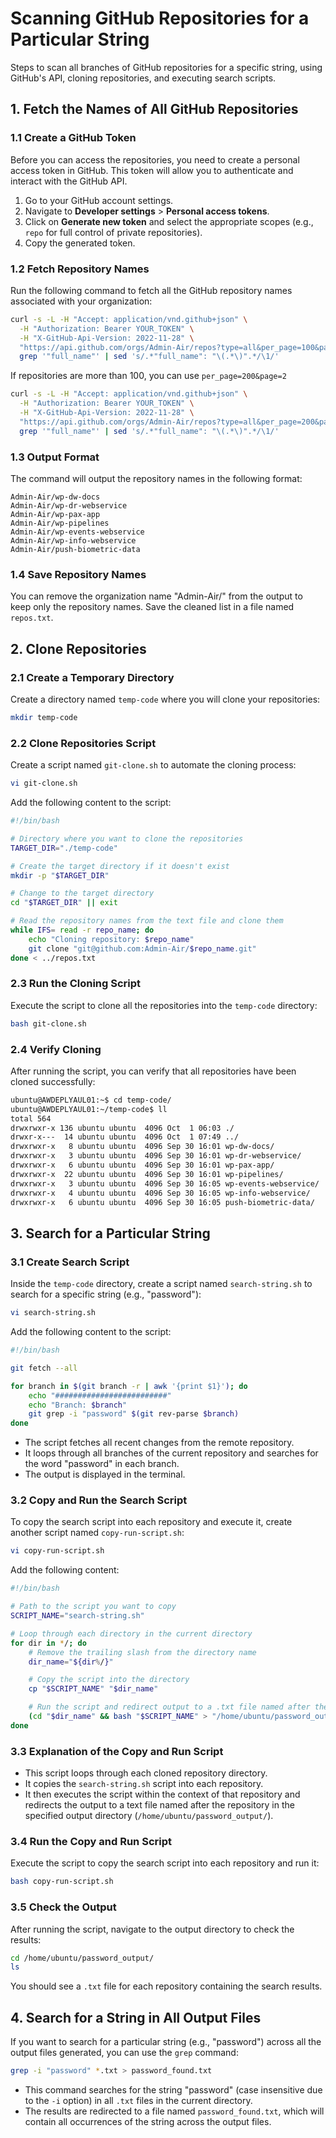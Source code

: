 # Scanning GitHub Repositories for a Particular String

Steps to scan all branches of GitHub repositories for a specific string, using GitHub's API, cloning repositories, and executing search scripts.

## 1. Fetch the Names of All GitHub Repositories

### 1.1 Create a GitHub Token
Before you can access the repositories, you need to create a personal access token in GitHub. This token will allow you to authenticate and interact with the GitHub API.

1. Go to your GitHub account settings.
2. Navigate to **Developer settings** > **Personal access tokens**.
3. Click on **Generate new token** and select the appropriate scopes (e.g., `repo` for full control of private repositories).
4. Copy the generated token.

### 1.2 Fetch Repository Names
Run the following command to fetch all the GitHub repository names associated with your organization:

```bash
curl -s -L -H "Accept: application/vnd.github+json" \
  -H "Authorization: Bearer YOUR_TOKEN" \
  -H "X-GitHub-Api-Version: 2022-11-28" \
  "https://api.github.com/orgs/Admin-Air/repos?type=all&per_page=100&page=1" | \
  grep '"full_name"' | sed 's/.*"full_name": "\(.*\)".*/\1/'
```

If repositories are more than 100, you can use `per_page=200&page=2`

```bash
curl -s -L -H "Accept: application/vnd.github+json" \
  -H "Authorization: Bearer YOUR_TOKEN" \
  -H "X-GitHub-Api-Version: 2022-11-28" \
  "https://api.github.com/orgs/Admin-Air/repos?type=all&per_page=200&page=2" | \
  grep '"full_name"' | sed 's/.*"full_name": "\(.*\)".*/\1/'
```

### 1.3 Output Format
The command will output the repository names in the following format:

```
Admin-Air/wp-dw-docs
Admin-Air/wp-dr-webservice
Admin-Air/wp-pax-app
Admin-Air/wp-pipelines
Admin-Air/wp-events-webservice
Admin-Air/wp-info-webservice
Admin-Air/push-biometric-data
```

### 1.4 Save Repository Names
You can remove the organization name "Admin-Air/" from the output to keep only the repository names. Save the cleaned list in a file named `repos.txt`.

## 2. Clone Repositories

### 2.1 Create a Temporary Directory
Create a directory named `temp-code` where you will clone your repositories:

```bash
mkdir temp-code
```

### 2.2 Clone Repositories Script
Create a script named `git-clone.sh` to automate the cloning process:

```bash
vi git-clone.sh
```

Add the following content to the script:

```bash
#!/bin/bash

# Directory where you want to clone the repositories
TARGET_DIR="./temp-code"

# Create the target directory if it doesn't exist
mkdir -p "$TARGET_DIR"

# Change to the target directory
cd "$TARGET_DIR" || exit

# Read the repository names from the text file and clone them
while IFS= read -r repo_name; do
    echo "Cloning repository: $repo_name"
    git clone "git@github.com:Admin-Air/$repo_name.git"
done < ../repos.txt
```

### 2.3 Run the Cloning Script
Execute the script to clone all the repositories into the `temp-code` directory:

```bash
bash git-clone.sh
```

### 2.4 Verify Cloning
After running the script, you can verify that all repositories have been cloned successfully:

```bash
ubuntu@AWDEPLYAUL01:~$ cd temp-code/
ubuntu@AWDEPLYAUL01:~/temp-code$ ll
total 564
drwxrwxr-x 136 ubuntu ubuntu  4096 Oct  1 06:03 ./
drwxr-x---  14 ubuntu ubuntu  4096 Oct  1 07:49 ../
drwxrwxr-x   8 ubuntu ubuntu  4096 Sep 30 16:01 wp-dw-docs/
drwxrwxr-x   3 ubuntu ubuntu  4096 Sep 30 16:01 wp-dr-webservice/
drwxrwxr-x   6 ubuntu ubuntu  4096 Sep 30 16:01 wp-pax-app/
drwxrwxr-x  22 ubuntu ubuntu  4096 Sep 30 16:01 wp-pipelines/
drwxrwxr-x   3 ubuntu ubuntu  4096 Sep 30 16:05 wp-events-webservice/
drwxrwxr-x   4 ubuntu ubuntu  4096 Sep 30 16:05 wp-info-webservice/
drwxrwxr-x   6 ubuntu ubuntu  4096 Sep 30 16:05 push-biometric-data/
```

## 3. Search for a Particular String

### 3.1 Create Search Script
Inside the `temp-code` directory, create a script named `search-string.sh` to search for a specific string (e.g., "password"):

```bash
vi search-string.sh
```

Add the following content to the script:

```bash
#!/bin/bash

git fetch --all

for branch in $(git branch -r | awk '{print $1}'); do
    echo "#########################"
    echo "Branch: $branch"
    git grep -i "password" $(git rev-parse $branch)
done
```

- The script fetches all recent changes from the remote repository.
- It loops through all branches of the current repository and searches for the word "password" in each branch.
- The output is displayed in the terminal.

### 3.2 Copy and Run the Search Script
To copy the search script into each repository and execute it, create another script named `copy-run-script.sh`:

```bash
vi copy-run-script.sh
```

Add the following content:

```bash
#!/bin/bash

# Path to the script you want to copy
SCRIPT_NAME="search-string.sh"

# Loop through each directory in the current directory
for dir in */; do
    # Remove the trailing slash from the directory name
    dir_name="${dir%/}"

    # Copy the script into the directory
    cp "$SCRIPT_NAME" "$dir_name"

    # Run the script and redirect output to a .txt file named after the directory
    (cd "$dir_name" && bash "$SCRIPT_NAME" > "/home/ubuntu/password_output/${dir_name}.txt")
done
```

### 3.3 Explanation of the Copy and Run Script
- This script loops through each cloned repository directory.
- It copies the `search-string.sh` script into each repository.
- It then executes the script within the context of that repository and redirects the output to a text file named after the repository in the specified output directory (`/home/ubuntu/password_output/`).

### 3.4 Run the Copy and Run Script
Execute the script to copy the search script into each repository and run it:

```bash
bash copy-run-script.sh
```

### 3.5 Check the Output
After running the script, navigate to the output directory to check the results:

```bash
cd /home/ubuntu/password_output/
ls
```

You should see a `.txt` file for each repository containing the search results.

## 4. Search for a String in All Output Files

If you want to search for a particular string (e.g., "password") across all the output files generated, you can use the `grep` command:

```bash
grep -i "password" *.txt > password_found.txt
```

- This command searches for the string "password" (case insensitive due to the `-i` option) in all `.txt` files in the current directory.
- The results are redirected to a file named `password_found.txt`, which will contain all occurrences of the string across the output files.
